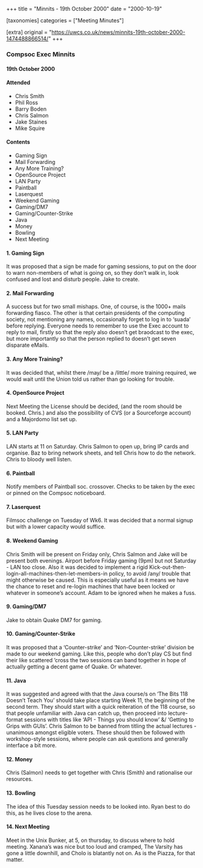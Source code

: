 +++
title = "Minnits - 19th October 2000"
date = "2000-10-19"

[taxonomies]
categories = ["Meeting Minutes"]

[extra]
original = "https://uwcs.co.uk/news/minnits-19th-october-2000-1474488866514/"
+++

### Compsoc Exec Minnits

#### 19th October 2000

#### Attended

  - Chris Smith
  - Phil Ross
  - Barry Boden
  - Chris Salmon
  - Jake Staines
  - Mike Squire

#### Contents

  - Gaming Sign
  - Mail Forwarding
  - Any More Training?
  - OpenSource Project
  - LAN Party
  - Paintball
  - Laserquest
  - Weekend Gaming
  - Gaming/DM7
  - Gaming/Counter-Strike
  - Java
  - Money
  - Bowling
  - Next Meeting

#### 1\. Gaming Sign

It was proposed that a sign be made for gaming sessions, to put on the door to warn non-members of what is going on, so they don’t walk in, look confused and lost and disturb people. Jake to create.

#### 2\. Mail Forwarding

A success but for two small mishaps. One, of course, is the 1000+ mails forwarding fiasco. The other is that certain presidents of the computing society, not mentioning any names, occasionally forget to log in to ‘suada’ before replying. Everyone needs to remember to use the Exec account to reply to mail, firstly so that the reply also doesn’t get braodcast to the exec, but more importantly so that the person replied to doesn’t get seven disparate eMails.

#### 3\. Any More Training?

It was decided that, whilst there /may/ be a /little/ more training required, we would wait until the Union told us rather than go looking for trouble.

#### 4\. OpenSource Project

Next Meeting the License should be decided, (and the room should be booked. Chris.) and also the possibility of CVS (or a Sourceforge account) and a Majordomo list set up.

#### 5\. LAN Party

LAN starts at 11 on Saturday. Chris Salmon to open up, bring IP cards and organise. Baz to bring network sheets, and tell Chris how to do the network. Chris to bloody well listen.

#### 6\. Paintball

Notify members of Paintball soc. crossover. Checks to be taken by the exec or pinned on the Compsoc noticeboard.

#### 7\. Laserquest

Filmsoc challenge on Tuesday of Wk6. It was decided that a normal signup but with a lower capacity would suffice.

#### 8\. Weekend Gaming

Chris Smith will be present on Friday only, Chris Salmon and Jake will be present both evenings. Airport before Friday gaming (9pm) but not Saturday - LAN too close. Also it was decided to implement a rigid Kick-out-then-login-all-machines-then-let-members-in policy, to avoid /any/ trouble that might otherwise be caused. This is especially useful as it means we have the chance to reset and re-login machines that have been locked or whatever in someone’s account. Adam to be ignored when he makes a fuss.

#### 9\. Gaming/DM7

Jake to obtain Quake DM7 for gaming.

#### 10\. Gaming/Counter-Strike

It was proposed that a ‘Counter-strike’ and ‘Non-Counter-strike’ division be made to our weekend gaming. Like this, people who don’t play CS but find their like scattered ’cross the two sessions can band together in hope of actually getting a decent game of Quake. Or whatever.

#### 11\. Java

It was suggested and agreed with that the Java course/s on ‘The Bits 118 Doesn’t Teach You’ should take place starting Week 11, the beginning of the second term. They should start with a quick reiteration of the 118 course, so that people unfamiliar with Java can catch up, then proceed into lecture-format sessions with titles like ‘API - Things you should know’ &/ ‘Getting to Grips with GUIs’. Chris Salmon to be banned from titling the actual lectures - unanimous amongst eligible voters. These should then be followed with workshop-style sessions, where people can ask questions and generally interface a bit more.

#### 12\. Money

Chris (Salmon) needs to get together with Chris (Smith) and rationalise our resources.

#### 13\. Bowling

The idea of this Tuesday session needs to be looked into. Ryan best to do this, as he lives close to the arena.

#### 14\. Next Meeting

Meet in the Unix Bunker, at 5, on thursday, to discuss where to hold meeting. Xanana’s was nice but too loud and cramped, The Varsity has gone a little downhill, and Cholo is blatantly not on. As is the Piazza, for that matter.
